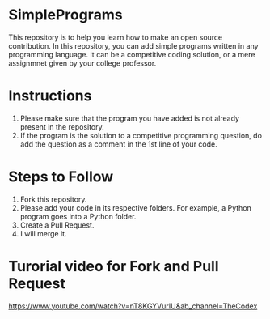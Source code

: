 # SimplePrograms
  This repository is to help you learn how to make an open source contribution. 
  In this repository, you can add simple programs written in any programming language. 
  It can be a competitive coding solution, or a mere assignmnet given by your college professor.

# Instructions
1. Please make sure that the program you have added is not already present in the repository.
2. If the program is the solution to a competitive programming question, do add the question as a comment in the 1st line of your code.

# Steps to Follow
  1. Fork this repository.
  2. Please add your code in its respective folders. For example, a Python program goes into a Python folder.
  3. Create a Pull Request.
  4. I will merge it.

# Turorial video for Fork and Pull Request
  https://www.youtube.com/watch?v=nT8KGYVurIU&ab_channel=TheCodex
